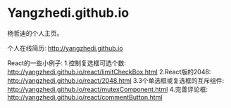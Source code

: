 # Yangzhedi.github.io
杨哲迪的个人主页。

个人在线简历: http://yangzhedi.github.io

React的一些小例子:
   1.控制复选框可选个数: <a>http://yangzhedi.github.io/react/limitCheckBox.html</a>
   2.React版的2048: <a>http://yangzhedi.github.io/react/2048.html</a>
   3.3个单选框或复选框的互斥组件: <a>http://yangzhedi.github.io/react/mutexComponent.html</a>
   4.完善评论框: <a>http://yangzhedi.github.io/react/commentButton.html</a>
